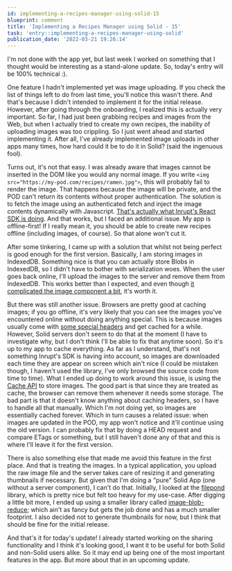 ```yaml
---
id: implementing-a-recipes-manager-using-solid-15
blueprint: comment
title: 'Implementing a Recipes Manager using Solid - 15'
task: 'entry::implementing-a-recipes-manager-using-solid'
publication_date: '2022-03-21 19:26:14'
---
```


I'm not done with the app yet, but last week I worked on something that I thought would be interesting as a stand-alone update. So, today's entry will be 100% technical :).

One feature I hadn't implemented yet was image uploading. If you check the list of things left to do from last time, you'll notice this wasn't there. And that's because I didn't intended to implement it for the initial release. However, after going through the onboarding, I realized this is actually very important. So far, I had just been grabbing recipes and images from the Web, but when I actually tried to create my own recipes, the inability of uploading images was too crippling. So I just went ahead and started implementing it. After all, I've already implemented image uploads in other apps many times, how hard could it be to do it in Solid? (said the ingenuous fool).

Turns out, it's not that easy. I was already aware that images cannot be inserted in the DOM like you would any normal image. If you write `<img src="https://my-pod.com/recipes/ramen.jpg">`, this will probably fail to render the image. That happens because the image will be private, and the POD can't return its contents without proper authentication. The solution is to fetch the image using an authenticated fetch and inject the image contents dynamically with Javascript. [That's actually what Inrupt's React SDK is doing](https://github.com/inrupt/solid-ui-react/blob/main/src/components/image/index.tsx). And that works, but I faced an additional issue. My app is offline-first! If I really mean it, you should be able to create new recipes offline (including images, of course). So that alone won't cut it.

After some tinkering, I came up with a solution that whilst not being perfect is good enough for the first version. Basically, I am storing images in IndexedDB. Something nice is that you can actually store Blobs in IndexedDB, so I didn't have to bother with serialization woes. When the user goes back online, I'll upload the images to the server and remove them from IndexedDB. This works better than I expected, and even though [it complicated the image component a bit](https://github.com/NoelDeMartin/umai/blob/c9f26702ba4f01b91003df51caa1da8e94fa3fcc/src/components/recipe/RecipeImage.vue), it's worth it.

But there was still another issue. Browsers are pretty good at caching images; if you go offline, it's very likely that you can see the images you've encountered online without doing anything special. This is because images usually come with [some special headers](https://developer.mozilla.org/en-US/docs/Web/HTTP/Headers/Cache-Control) and get cached for a while. However, Solid servers don't seem to do that at the moment (I have to investigate why, but I don't think I'll be able to fix that anytime soon). So it's up to my app to cache everything. As far as I understand, that's not something Inrupt's SDK is having into account, so images are downloaded each time they are appear on screen which ain't nice (I could be mistaken though, I haven't used the library, I've only browsed the source code from time to time). What I ended up doing to work around this issue, is using the [Cache API](https://developer.mozilla.org/en-US/docs/Web/API/Cache) to store images. The good part is that since they are treated as cache, the browser can remove them whenever it needs some storage. The bad part is that it doesn't know anything about caching headers, so I have to handle all that manually. Which I'm not doing yet, so images are essentially cached forever. Which in turn causes a related issue: when images are updated in the POD, my app won't notice and it'll continue using the old version. I can probably fix that by doing a HEAD request and compare ETags or something, but I still haven't done any of that and this is where I'll leave it for the first version.

There is also something else that made me avoid this feature in the first place. And that is treating the images. In a typical application, you upload the raw image file and the server takes care of resizing it and generating thumbnails if necessary. But given that I'm doing a "pure" Solid App (one without a server component), I can't do that. Initially, I looked at the [filepond](https://pqina.nl/filepond/) library, which is pretty nice but felt too heavy for my use-case. After digging a little bit more, I ended up using a smaller library called [image-blob-reduce](https://github.com/nodeca/image-blob-reduce); which ain't as fancy but gets the job done and has a much smaller footprint. I also decided not to generate thumbnails for now, but I think that should be fine for the initial release.

And that's it for today's update! I already started working on the sharing functionality and I think it's looking good, I want it to be useful for both Solid and non-Solid users alike. So it may end up being one of the most important features in the app. But more about that in an upcoming update.
